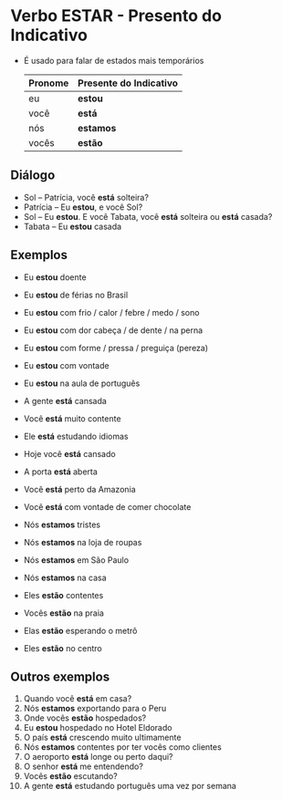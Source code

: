 # Verbo ESTAR - Presento do Indicativo

* É usado para falar de estados mais temporários

  | Pronome | Presente do Indicativo |
  | -- | -- |
  | eu    | **estou** |
  | você  | **está** |
  | nós   | **estamos** |
  | vocês | **estão** |

## Diálogo

* Sol – Patrícia, você **está** solteira?
* Patrícia – Eu **estou**, e você Sol?
* Sol – Eu **estou**. E você Tabata, você **está** solteira ou **está** casada?
* Tabata – Eu **estou** casada

## Exemplos

* Eu **estou** doente
* Eu **estou** de férias no Brasil
* Eu **estou** com frio / calor / febre / medo / sono
* Eu **estou** com dor cabeça / de dente / na perna
* Eu **estou** com forme / pressa / preguiça (pereza)
* Eu **estou** com vontade
* Eu **estou** na aula de português

* A gente **está** cansada
* Você **está** muito contente
* Ele **está** estudando idiomas
* Hoje você **está** cansado
* A porta **está** aberta
* Você **está** perto da Amazonia
* Você **está** com vontade de comer chocolate

* Nós **estamos** tristes
* Nós **estamos** na loja de roupas
* Nós **estamos** em São Paulo
* Nós **estamos** na casa

* Eles **estão** contentes
* Vocês **estão** na praia
* Elas **estão** esperando o metrô
* Eles **estão** no centro

## Outros exemplos

1. Quando você **está** em casa?
2. Nós **estamos** exportando para o Peru
3. Onde vocês **estão** hospedados?
4. Eu **estou** hospedado no Hotel Eldorado
5. O país **está** crescendo muito ultimamente
6. Nós **estamos** contentes por ter vocês como clientes
7. O aeroporto **está** longe ou perto daqui?
8. O senhor **está** me entendendo?
9. Vocês **estão** escutando?
10. A gente **está** estudando português uma vez por semana
